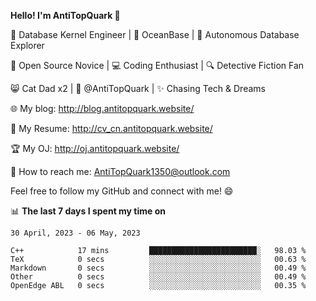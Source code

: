 
**Hello! I'm AntiTopQuark 👋**

🔧 Database Kernel Engineer | 🌊 OceanBase | 🤖 Autonomous Database Explorer

🌱 Open Source Novice | 💻 Coding Enthusiast | 🔍 Detective Fiction Fan

😸 Cat Dad x2 | 🎉 @AntiTopQuark | ✨ Chasing Tech & Dreams

🌐 My blog: http://blog.antitopquark.website/

📄 My Resume: http://cv_cn.antitopquark.website/

🏆 My OJ: http://oj.antitopquark.website/

📧 How to reach me: AntiTopQuark1350@outlook.com

Feel free to follow my GitHub and connect with me! 😄

📊 **The last 7 days I spent my time on** 

<!--START_SECTION:waka-->
```text
30 April, 2023 - 06 May, 2023

C++            17 mins         ████████████████████████░   98.03 % 
TeX            0 secs          ░░░░░░░░░░░░░░░░░░░░░░░░░   00.63 % 
Markdown       0 secs          ░░░░░░░░░░░░░░░░░░░░░░░░░   00.49 % 
Other          0 secs          ░░░░░░░░░░░░░░░░░░░░░░░░░   00.49 % 
OpenEdge ABL   0 secs          ░░░░░░░░░░░░░░░░░░░░░░░░░   00.35 %
```
<!--END_SECTION:waka-->


